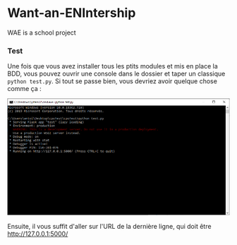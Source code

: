# Want-an-ENIntership
WAE is a school project

### Test
Une fois que vous avez installer tous les ptits modules et mis en place la BDD, vous pouvez ouvrir une console dans le dossier et taper un classique `python test.py`. Si tout se passe bien, vous devriez avoir quelque chose comme ça :

![alt text](https://github.com/Bytou/projetFlask/blob/master/images/console.PNG)


Ensuite, il vous suffit d'aller sur l'URL de la dernière ligne, qui doit être http://127.0.0.1:5000/ 
